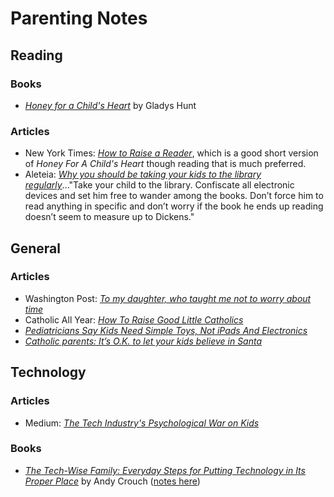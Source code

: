 # Parenting Notes

## Reading
### Books
- [*Honey for a Child's Heart*](https://www.amazon.com/Honey-Childs-Heart-Gladys-Hunt/dp/0310242460/ref=sr_1_1?ie=UTF8&qid=1532371458&sr=8-1&keywords=honey+for+a+child%27s+heart) by Gladys Hunt

### Articles
- New York Times: [*How to Raise a Reader*](https://www.nytimes.com/guides/books/how-to-raise-a-reader
), which is a good short version of *Honey For A Child's Heart* though reading that is much preferred.
- Aleteia: [*Why you should be taking your kids to the library regularly*](https://aleteia.org/2018/04/15/why-regular-visits-to-the-library-is-a-must-for-all-kids/)..."Take your child to the library. Confiscate all electronic devices and set him free to wander among the books. Don’t force him to read anything in specific and don’t worry if the book he ends up reading doesn’t seem to measure up to Dickens."



## General

### Articles
- Washington Post: [*To my daughter, who taught me not to worry about time*](https://www.washingtonpost.com/opinions/to-my-daughter-who-taught-me-not-to-worry-about-time/2018/06/06/163dc034-6900-11e8-bea7-c8eb28bc52b1_story.html?utm_term=.bc1e7db291ad)
- Catholic All Year: [*How To Raise Good Little Catholics*](http://www.catholicallyear.com/2015/08/how-to-raise-good-little-catholics.html)
- [*Pediatricians Say Kids Need Simple Toys, Not iPads And Electronics*](https://www.scarymommy.com/aap-statement-toys-electronics/?utm_source=FB)
- [*Catholic parents: It’s O.K. to let your kids believe in Santa*](https://www.americamagazine.org/faith/2018/12/18/catholic-parents-its-ok-let-your-kids-believe-santa)


## Technology

### Articles
- Medium: [*The Tech Industry's Psychological War on Kids*](https://medium.com/@richardnfreed/the-tech-industrys-psychological-war-on-kids-c452870464ce)

### Books
- [*The Tech-Wise Family: Everyday Steps for Putting Technology in Its Proper Place*](https://www.amazon.com/Tech-Wise-Family-Everyday-Putting-Technology/dp/0801018668/ref=sr_1_1?ie=UTF8&qid=1542477081&sr=8-1&keywords=the+tech+wise+family) by Andy Crouch ([notes here](https://github.com/mkudija/mkudija.github.io/blob/master/reading/notes/2018-11-17-The%20Tech-Wise%20Family.md))
